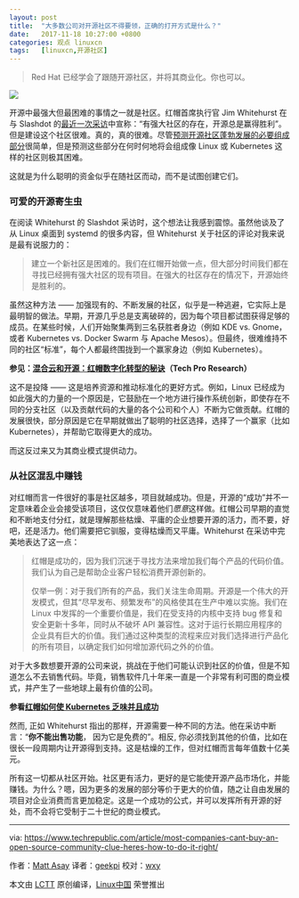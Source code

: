 ```yaml
---
layout: post
title:	"大多数公司对开源社区不得要领，正确的打开方式是什么？"
date:	2017-11-18 10:27:00 +0800 
categories:	观点 linuxcn 
tags:	[linuxcn,开源社区]
---
```




> 
> Red Hat 已经学会了跟随开源社区，并将其商业化。你也可以。
> 
> 
> 


![](/Asserts/Images//attachment/album/201711/16/233209sb8z33evyvvn3pc8.png)


开源中最强大但最困难的事情之一就是社区。红帽首席执行官 Jim Whitehurst 在与 Slashdot 的[最近一次采访](https://linux.slashdot.org/story/17/10/30/0237219/interviews-red-hat-ceo-jim-whitehurst-answers-your-questions)中宣称：“有强大社区的存在，开源总是赢得胜利”。但是建设这个社区很难。真的，真的很难。尽管[预测开源社区蓬勃发展的必要组成部分](http://asay.blogspot.com/2005/09/so-you-want-to-build-open-source.html)很简单，但是预测这些部分在何时何地将会组成像 Linux 或 Kubernetes 这样的社区则极其困难。


这就是为什么聪明的资金似乎在随社区而动，而不是试图创建它们。


### 可爱的开源寄生虫


在阅读 Whitehurst 的 Slashdot 采访时，这个想法让我感到震惊。虽然他谈及了从 Linux 桌面到 systemd 的很多内容，但 Whitehurst 关于社区的评论对我来说是最有说服力的：



> 
> 建立一个新社区是困难的。我们在红帽开始做一点，但大部分时间我们都在寻找已经拥有强大社区的现有项目。在强大的社区存在的情况下，开源始终是胜利的。
> 
> 
> 


虽然这种方法 —— 加强现有的、不断发展的社区，似乎是一种逃避，它实际上是最明智的做法。早期，开源几乎总是支离破碎的，因为每个项目都试图获得足够的成员。在某些时候，人们开始聚集两到三名获胜者身边（例如 KDE vs. Gnome，或者 Kubernetes vs. Docker Swarm 与 Apache Mesos）。但最终，很难维持不同的社区“标准”，每个人都最终围拢到一个赢家身边（例如 Kubernetes）。


**参见：[混合云和开源：红帽数字化转型的秘诀](http://www.techproresearch.com/article/hybrid-cloud-and-open-source-red-hats-recipe-for-digital-transformation/)（Tech Pro Research）**


这不是投降 —— 这是培养资源和推动标准化的更好方式。例如，Linux 已经成为如此强大的力量的一个原因是，它鼓励在一个地方进行操作系统创新，即使存在不同的分支社区（以及贡献代码的大量的各个公司和个人）不断为它做贡献。红帽的发展很快，部分原因是它在早期就做出了聪明的社区选择，选择了一个赢家（比如 Kubernetes），并帮助它取得更大的成功。


而这反过来又为其商业模式提供动力。


### 从社区混乱中赚钱


对红帽而言一件很好的事是社区越多，项目就越成功。但是，开源的“成功”并不一定意味着企业会接受该项目，这仅仅意味着他们*愿意*这样做。红帽公司早期的直觉和不断地支付分红，就是理解那些枯燥、平庸的企业想要开源的活力，而不要，好吧，还是活力。他们需要把它驯服，变得枯燥而又平庸。Whitehurst 在采访中完美地表达了这一点：



> 
> 红帽是成功的，因为我们沉迷于寻找方法来增加我们每个产品的代码价值。我们认为自己是帮助企业客户轻松消费开源创新的。
> 
> 
> 仅举一例：对于我们所有的产品，我们关注生命周期。开源是一个伟大的开发模式，但其“尽早发布、频繁发布”的风格使其在生产中难以实施。我们在 Linux 中发挥的一个重要价值是，我们在受支持的内核中支持 bug 修复和安全更新十多年，同时从不破坏 API 兼容性。这对于运行长期应用程序的企业具有巨大的价值。我们通过这种类型的流程来应对我们选择进行产品化的所有项目，以确定我们如何增加源代码之外的价值。
> 
> 
> 


对于大多数想要开源的公司来说，挑战在于他们可能认识到社区的价值，但是不知道怎么不去销售代码。毕竟，销售软件几十年来一直是一个非常有利可图的商业模式，并产生了一些地球上最有价值的公司。


**参看[红帽如何使 Kubernetes 乏味并且成功](https://www.techrepublic.com/article/how-red-hat-aims-to-make-kubernetes-boring-and-successful/)**


然而, 正如 Whitehurst 指出的那样，开源需要一种不同的方法。他在采访中断言：“**你不能出售功能**， 因为它是免费的”。相反, 你必须找到其他的价值，比如在很长一段周期内让开源得到支持。这是枯燥的工作，但对红帽而言每年值数十亿美元。


所有这一切都从社区开始。社区更有活力，更好的是它能使开源产品市场化，并能赚钱。为什么？嗯，因为更多的发展的部分等价于更大的价值，随之让自由发展的项目对企业消费而言更加稳定。这是一个成功的公式，并可以发挥所有开源的好处，而不会将它受制于二十世纪的商业模式。




---


via: <https://www.techrepublic.com/article/most-companies-cant-buy-an-open-source-community-clue-heres-how-to-do-it-right/>


作者：[Matt Asay](https://www.techrepublic.com/meet-the-team/us/matt-asay/) 译者：[geekpi](https://github.com/geekpi) 校对：[wxy](https://github.com/wxy)


本文由 [LCTT](https://github.com/LCTT/TranslateProject) 原创编译，[Linux中国](https://linux.cn/) 荣誉推出
